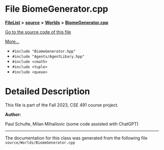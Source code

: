 

# File BiomeGenerator.cpp



[**FileList**](files.md) **>** [**source**](dir_b2f33c71d4aa5e7af42a1ca61ff5af1b.md) **>** [**Worlds**](dir_9813a27ecb6dbdc5ed22cda8cf865019.md) **>** [**BiomeGenerator.cpp**](_biome_generator_8cpp.md)

[Go to the source code of this file](_biome_generator_8cpp_source.md)

[More...](#detailed-description)

* `#include "BiomeGenerator.hpp"`
* `#include "Agents/AgentLibary.hpp"`
* `#include <cmath>`
* `#include <tuple>`
* `#include <queue>`

































































# Detailed Description


This file is part of the Fall 2023, CSE 491 course project.




**Author:**

Paul Schulte, Milan Mihailovic (some code assisted with ChatGPT) 





    

------------------------------
The documentation for this class was generated from the following file `source/Worlds/BiomeGenerator.cpp`

